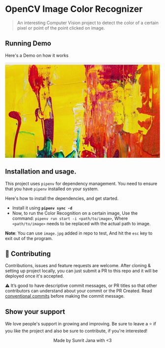 # OpenCV Image Color Recognizer

> An interesting Computer Vision project to detect the color of a certain pixel or point of the point clicked on image.

## Running Demo

Here's a Demo on how it works

![alt text](https://github.com/janaSunrise/OpenCV-Image-Color-Recognizer/blob/main/assets/color_recognizer.gif)

## Installation and usage.

This project uses `pipenv` for dependency management. You need to ensure that you have `pipenv`
installed on your system.

Here's how to install the dependencies, and get started.

- Install it using **`pipenv sync -d`**
- Now, to run the Color Recognition on a certain image, Use the command: `pipenv run start -i <path/to/image>`,
  Where `<path/to/image>` needs to be replaced with the actual path to image.

**Note**: You can use `image.jpg` added in repo to test, And hit the `esc` key to exit out of the program.

## 🤝 Contributing

Contributions, issues and feature requests are welcome. After cloning & setting up project locally, you can just submit 
a PR to this repo and it will be deployed once it's accepted.

⚠️ It’s good to have descriptive commit messages, or PR titles so that other contributors can understand about your 
commit or the PR Created. Read [conventional commits](https://www.conventionalcommits.org/en/v1.0.0-beta.3/) before 
making the commit message.

## Show your support

We love people's support in growing and improving. Be sure to leave a ⭐️ if you like the project and
also be sure to contribute, if you're interested!

<div align="center">
Made by Sunrit Jana with <3
</div>
